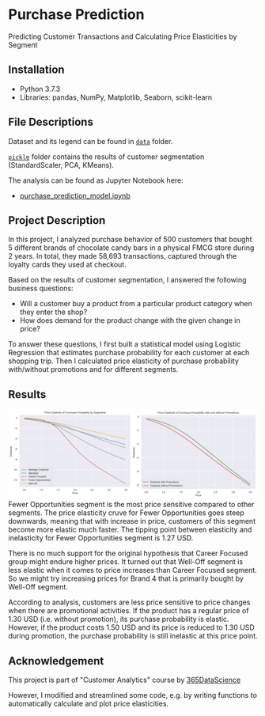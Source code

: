 # Purchase Prediction
Predicting Customer Transactions and Calculating Price Elasticities by Segment

## Installation
- Python 3.7.3
- Libraries: pandas, NumPy, Matplotlib, Seaborn, scikit-learn

## File Descriptions
Dataset and its legend can be found in [`data`](https://github.com/k-bosko/purchase_analytics/tree/master/data) folder.

[`pickle`](https://github.com/k-bosko/purchase_analytics/tree/master/pickle) folder contains the results of customer segmentation (StandardScaler, PCA, KMeans).

The analysis can be found as Jupyter Notebook here:

* [purchase_prediction_model.ipynb](https://github.com/k-bosko/purchase_prediction/blob/master/purchase_prediction_model.ipynb)

## Project Description
In this project, I analyzed purchase behavior of 500 customers that bought 5 different brands of chocolate candy bars in a physical FMCG store during 2 years. In total, they made 58,693 transactions, captured through the loyalty cards they used at checkout. 

Based on the results of customer segmentation, I answered the following business questions:
- Will a customer buy a product from a particular product category when they enter the shop?
- How does demand for the product change with the given change in price?

To answer these questions, I first built a statistical model using Logistic Regression that estimates purchase probability for each customer at each shopping trip. Then I calculated price elasticity of purchase probability with/without promotions and for different segments.

## Results
![Results](elasticities.png "Price Elasticities of Purchase Probability")
Fewer Opportunities segment is the most price sensitive compared to other segments. The price elasticity cruve for Fewer Opportunities goes steep downwards, meaning that with increase in price, customers of this segment become more elastic much faster. The tipping point between elasticity and inelasticity for Fewer Opportunities segment is 1.27 USD.

There is no much support for the original hypothesis that Career Focused group might endure higher prices. It turned out that Well-Off segment is less elastic when it comes to price increases than Career Focused segment. So we might try increasing prices for Brand 4 that is primarily bought by Well-Off segment.

According to analysis, customers are less price sensitive to price changes when there are promotional activities.
If the product has a regular price of 1.30 USD (i.e. without promotion), its purchase probability is elastic. However, if the product costs 1.50 USD and its price is reduced to 1.30 USD during promotion, the purchase probability is still inelastic at this price point.


## Acknowledgement
This project is part of "Customer Analytics" course by [365DataScience](https://365datascience.com)

However, I modified and streamlined some code, e.g. by writing functions to automatically calculate and plot price elasticities.
